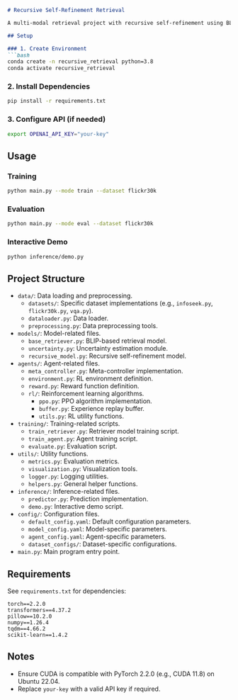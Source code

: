 

```markdown
# Recursive Self-Refinement Retrieval

A multi-modal retrieval project with recursive self-refinement using BLIP and reinforcement learning.

## Setup

### 1. Create Environment
```bash
conda create -n recursive_retrieval python=3.8
conda activate recursive_retrieval
```

### 2. Install Dependencies
```bash
pip install -r requirements.txt
```

### 3. Configure API (if needed)
```bash
export OPENAI_API_KEY="your-key"
```

## Usage

### Training
```bash
python main.py --mode train --dataset flickr30k
```

### Evaluation
```bash
python main.py --mode eval --dataset flickr30k
```

### Interactive Demo
```bash
python inference/demo.py
```

## Project Structure

- `data/`: Data loading and preprocessing.
  - `datasets/`: Specific dataset implementations (e.g., `infoseek.py`, `flickr30k.py`, `vqa.py`).
  - `dataloader.py`: Data loader.
  - `preprocessing.py`: Data preprocessing tools.
- `models/`: Model-related files.
  - `base_retriever.py`: BLIP-based retrieval model.
  - `uncertainty.py`: Uncertainty estimation module.
  - `recursive_model.py`: Recursive self-refinement model.
- `agents/`: Agent-related files.
  - `meta_controller.py`: Meta-controller implementation.
  - `environment.py`: RL environment definition.
  - `reward.py`: Reward function definition.
  - `rl/`: Reinforcement learning algorithms.
    - `ppo.py`: PPO algorithm implementation.
    - `buffer.py`: Experience replay buffer.
    - `utils.py`: RL utility functions.
- `training/`: Training-related scripts.
  - `train_retriever.py`: Retriever model training script.
  - `train_agent.py`: Agent training script.
  - `evaluate.py`: Evaluation script.
- `utils/`: Utility functions.
  - `metrics.py`: Evaluation metrics.
  - `visualization.py`: Visualization tools.
  - `logger.py`: Logging utilities.
  - `helpers.py`: General helper functions.
- `inference/`: Inference-related files.
  - `predictor.py`: Prediction implementation.
  - `demo.py`: Interactive demo script.
- `config/`: Configuration files.
  - `default_config.yaml`: Default configuration parameters.
  - `model_config.yaml`: Model-specific parameters.
  - `agent_config.yaml`: Agent-specific parameters.
  - `dataset_configs/`: Dataset-specific configurations.
- `main.py`: Main program entry point.

## Requirements
See `requirements.txt` for dependencies:
```
torch==2.2.0
transformers==4.37.2
pillow==10.2.0
numpy==1.26.4
tqdm==4.66.2
scikit-learn==1.4.2
```

## Notes
- Ensure CUDA is compatible with PyTorch 2.2.0 (e.g., CUDA 11.8) on Ubuntu 22.04.
- Replace `your-key` with a valid API key if required.
```

